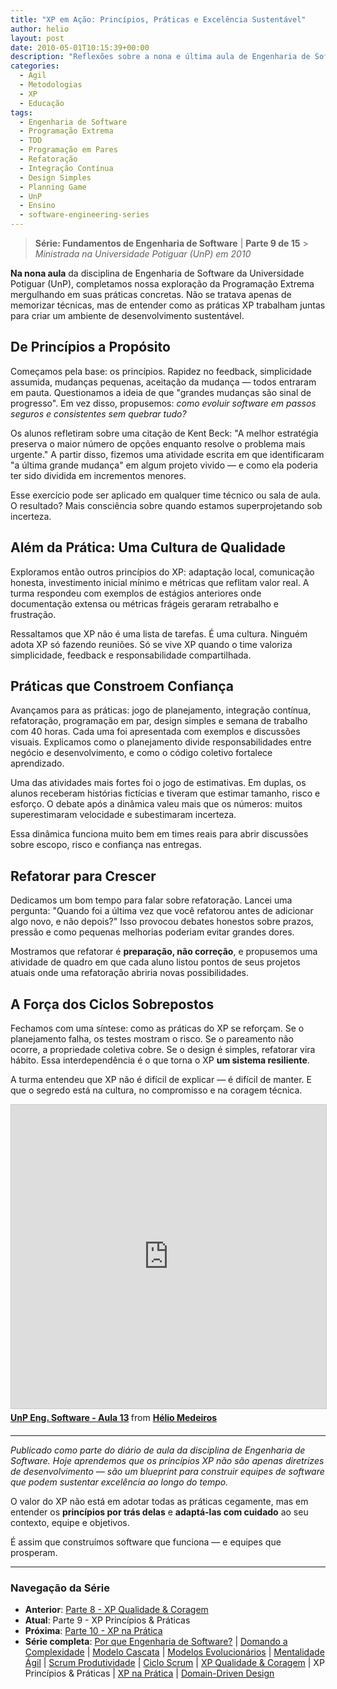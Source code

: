 ```yaml
---
title: "XP em Ação: Princípios, Práticas e Excelência Sustentável"
author: helio
layout: post
date: 2010-05-01T10:15:39+00:00
description: "Reflexões sobre a nona e última aula de Engenharia de Software, explorando as práticas concretas da Programação Extrema e sua relação com desenvolvimento sustentável de software."
categories:
  - Ágil
  - Metodologias
  - XP
  - Educação
tags:
  - Engenharia de Software
  - Programação Extrema
  - TDD
  - Programação em Pares
  - Refatoração
  - Integração Contínua
  - Design Simples
  - Planning Game
  - UnP
  - Ensino
  - software-engineering-series
---
```


> **Série: Fundamentos de Engenharia de Software** | **Parte 9 de 15** > _Ministrada na Universidade Potiguar (UnP) em 2010_

**Na nona aula** da disciplina de Engenharia de Software da Universidade Potiguar (UnP), completamos nossa exploração da Programação Extrema mergulhando em suas práticas concretas. Não se tratava apenas de memorizar técnicas, mas de entender como as práticas XP trabalham juntas para criar um ambiente de desenvolvimento sustentável.

## De Princípios a Propósito

Começamos pela base: os princípios. Rapidez no feedback, simplicidade assumida, mudanças pequenas, aceitação da mudança — todos entraram em pauta. Questionamos a ideia de que "grandes mudanças são sinal de progresso". Em vez disso, propusemos: _como evoluir software em passos seguros e consistentes sem quebrar tudo?_

Os alunos refletiram sobre uma citação de Kent Beck: "A melhor estratégia preserva o maior número de opções enquanto resolve o problema mais urgente." A partir disso, fizemos uma atividade escrita em que identificaram "a última grande mudança" em algum projeto vivido — e como ela poderia ter sido dividida em incrementos menores.

Esse exercício pode ser aplicado em qualquer time técnico ou sala de aula. O resultado? Mais consciência sobre quando estamos superprojetando sob incerteza.

## Além da Prática: Uma Cultura de Qualidade

Exploramos então outros princípios do XP: adaptação local, comunicação honesta, investimento inicial mínimo e métricas que reflitam valor real. A turma respondeu com exemplos de estágios anteriores onde documentação extensa ou métricas frágeis geraram retrabalho e frustração.

Ressaltamos que XP não é uma lista de tarefas. É uma cultura. Ninguém adota XP só fazendo reuniões. Só se vive XP quando o time valoriza simplicidade, feedback e responsabilidade compartilhada.

## Práticas que Constroem Confiança

Avançamos para as práticas: jogo de planejamento, integração contínua, refatoração, programação em par, design simples e semana de trabalho com 40 horas. Cada uma foi apresentada com exemplos e discussões visuais. Explicamos como o planejamento divide responsabilidades entre negócio e desenvolvimento, e como o código coletivo fortalece aprendizado.

Uma das atividades mais fortes foi o jogo de estimativas. Em duplas, os alunos receberam histórias fictícias e tiveram que estimar tamanho, risco e esforço. O debate após a dinâmica valeu mais que os números: muitos superestimaram velocidade e subestimaram incerteza.

Essa dinâmica funciona muito bem em times reais para abrir discussões sobre escopo, risco e confiança nas entregas.

## Refatorar para Crescer

Dedicamos um bom tempo para falar sobre refatoração. Lancei uma pergunta: "Quando foi a última vez que você refatorou antes de adicionar algo novo, e não depois?" Isso provocou debates honestos sobre prazos, pressão e como pequenas melhorias poderiam evitar grandes dores.

Mostramos que refatorar é **preparação, não correção**, e propusemos uma atividade de quadro em que cada aluno listou pontos de seus projetos atuais onde uma refatoração abriria novas possibilidades.

## A Força dos Ciclos Sobrepostos

Fechamos com uma síntese: como as práticas do XP se reforçam. Se o planejamento falha, os testes mostram o risco. Se o pareamento não ocorre, a propriedade coletiva cobre. Se o design é simples, refatorar vira hábito. Essa interdependência é o que torna o XP **um sistema resiliente**.

A turma entendeu que XP não é difícil de explicar — é difícil de manter. E que o segredo está na cultura, no compromisso e na coragem técnica.

<div style="margin-bottom: 20px;">
<iframe src="https://www.slideshare.net/slideshow/embed_code/key/yW6YbSqsVxDrw0?startSlide=1" width="597" height="486" frameborder="0" marginwidth="0" marginheight="0" scrolling="no" style="border:1px solid #CCC; border-width:1px; margin-bottom:5px;max-width: 100%;" allowfullscreen></iframe> <div style="margin-bottom:5px"><strong> <a href="https://pt.slideshare.net/slideshow/un-p-aula-13/3687352" title="UnP Eng. Software - Aula 13" target="_blank">UnP Eng. Software - Aula 13</a> </strong> from <strong> <a href="https://www.slideshare.net/heliomedeiros" target="_blank">Hélio Medeiros</a> </strong></div>
</div>

---

_Publicado como parte do diário de aula da disciplina de Engenharia de Software. Hoje aprendemos que os princípios XP não são apenas diretrizes de desenvolvimento — são um blueprint para construir equipes de software que podem sustentar excelência ao longo do tempo._

O valor do XP não está em adotar todas as práticas cegamente, mas em entender os **princípios por trás delas** e **adaptá-las com cuidado** ao seu contexto, equipe e objetivos.

É assim que construímos software que funciona — e equipes que prosperam.

---

### **Navegação da Série**

- **Anterior**: [Parte 8 - XP Qualidade & Coragem](../2010-04-19-xp-quality-courage/)
- **Atual**: Parte 9 - XP Princípios & Práticas
- **Próxima**: [Parte 10 - XP na Prática](../2010-05-08-applying-xp-strategies/)
- **Série completa**: [Por que Engenharia de Software?](../2010-02-24-software-engineering-purpose/) | [Domando a Complexidade](../2010-03-02-complexity-process/) | [Modelo Cascata](../2010-03-10-waterfall-model/) | [Modelos Evolucionários](../2010-03-18-evolutionary-models/) | [Mentalidade Ágil](../2010-03-26-agile-mindset/) | [Scrum Produtividade](../2010-04-03-scrum-productivity/) | [Ciclo Scrum](../2010-04-11-scrum-cycle/) | [XP Qualidade & Coragem](../2010-04-19-xp-quality-courage/) | XP Princípios & Práticas | [XP na Prática](../2010-05-08-applying-xp-strategies/) | [Domain-Driven Design](../2010-05-15-domain-driven-design/)
